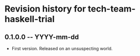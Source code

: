 # Revision history for tech-team-haskell-trial

## 0.1.0.0 -- YYYY-mm-dd

- First version. Released on an unsuspecting world.
